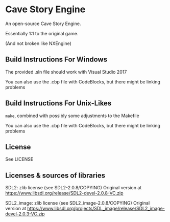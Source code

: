 # Cave Story Engine
An open-source Cave Story Engine.

Essentially 1:1 to the original game.

(And not broken like NXEngine)

## Build Instructions For Windows 

The provided .sln file should work with Visual Studio 2017

You can also use the .cbp file with CodeBlocks, but there might be linking problems

## Build Instructions For Unix-Likes

`make`, combined with possibly some adjustments to the Makefile

You can also use the .cbp file with CodeBlocks, but there might be linking problems

## License 
See LICENSE

## Licenses & sources of libraries
SDL2: zlib license (see SDL2-2.0.8/COPYING)
Original version at https://www.libsdl.org/release/SDL2-devel-2.0.8-VC.zip

SDL2\_image: zlib license (see SDL2_image-2.0.8/COPYING)
Original version at https://www.libsdl.org/projects/SDL_image/release/SDL2_image-devel-2.0.3-VC.zip